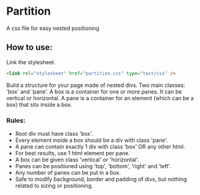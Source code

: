 # Partition
A css file for easy nested positioning

## How to use:
Link the stylesheet.
```html
<link rel="stylesheet" href="partition.css" type="text/css" />
```
Build a structure for your page made of nested divs. Two main classes: 'box' and 'pane'. A box is a container for one or more panes. It can be vertical or horizontal. A pane is a container for an element (which can be a box) that sits inside a box.

### Rules:
- Root div must have class 'box'.
- Every element inside a box should be a div with class 'pane'.
- A pane can contain exactly 1 div with class 'box' OR any other html.
- For best results, use 1 html element per pane.
- A box can be given class 'vertical' or 'horizontal'.
- Panes can be positioned using 'top', 'bottom', 'right' and 'left'.
- Any number of panes can be put in a box.
- Safe to modify background, border and padding of divs, but nothing related to sizing or positioning.
